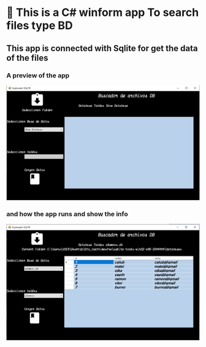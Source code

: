 # :monkey: This is a C# winform app To search files type BD
## This app is connected with Sqlite for get the data of the files
### A preview of the app
![](assets/appreview.png)

### and how the app runs and show the info
![](assets/appexecuting.png)
